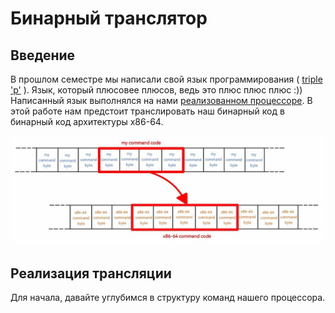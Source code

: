 
# Бинарный транслятор

## Введение

В прошлом семестре мы написали свой язык программирования ( [triple 'p'](https://github.com/4EFI/Language) ). Язык, который плюсовее плюсов, ведь это плюс плюс плюс :)) Написанный язык выполнялся на нами [реализованном процессоре](https://github.com/4EFI/CPU). В этой работе нам предстоит транслировать наш бинарный код в бинарный код архитектуры x86-64.

<p style="text-align: center"><img src=res/bin.png width="650px"/></p>

## Реализация трансляции

Для начала, давайте углубимся в структуру команд нашего процессора. 